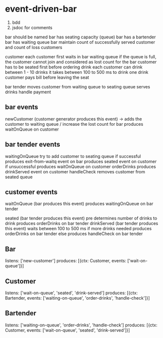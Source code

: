 # event-driven-bar

1. bdd
2. jsdoc for comments

bar should be named
bar has seating capacity (queue)
bar has a bartender
bar has waiting queue
bar maintain count of successfully served customer and count of loss customers

customer
each customer first waits in bar waiting queue
  if the queue is full, the customer cannot join and considered as lost count for the bar
customer has to be seated first before ordering drink
each customer can drink between 1 - 10 drinks
it takes between 100 to 500 ms to drink one drink
customer pays bill before leaving the seat

bar tender
moves customer from waiting queue to seating queue
serves drinks
handle payment

bar events
----------
newCustomer (customer generator produces this event) -> 
  adds the customer to waiting queue / increase the lost count for bar
  produces waitOnQueue on customer

bar tender events
-----------------
  waitingOnQueue
    try to add customer to seating queue
    if successful
      produces exit-from-waitq event on bar
      produces seated event on customer
    if unsuccessful
      produces waitOnQueue on customer
  orderDrinks
    produces drinkServed event on customer
  handleCheck
    removes customer from seated queue

customer events
---------------
waitOnQueue (bar produces this event)
  produces waitingOnQueue on bar tender

seated (bar tender produces this event)
  pre determines number of drinks to drink
  produces orderDrinks on bar tender
drinkServed (bar tender produces this event)
  waits between 100 to 500 ms
  if more drinks needed
    produces orderDrinks on bar tender
  else
    produces handleCheck on bar tender



Bar
-------
listens: ['new-customer']
produces: [{ctx: Customer, events: ['wait-on-queue']}]

Customer
--------
listens: ['wait-on-queue', 'seated', 'drink-served']
produces: [{ctx: Bartender, events: ['waiting-on-queue', 'order-drinks', 'handle-check']}]

Bartender
---------
listens: ['waiting-on-queue', 'order-drinks', 'handle-check']
produces: [{ctx: Customer, events: ['wait-on-queue', 'seated', 'drink-served']}]